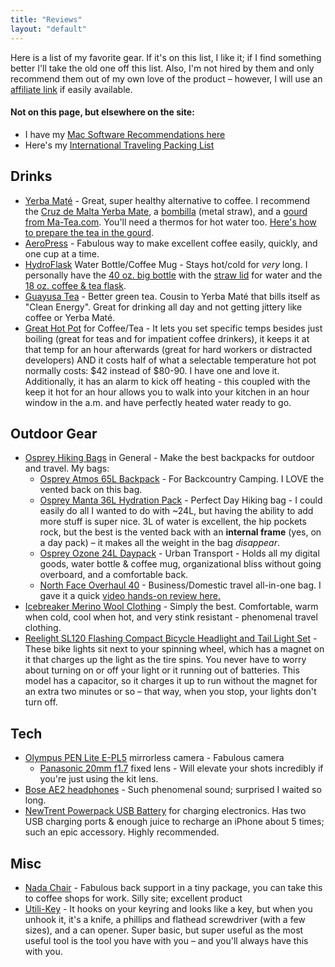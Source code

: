 ```yaml
---
title: "Reviews"
layout: "default"
---
```

Here is a list of my favorite gear. If it's on this list, I like it; if I find something better I'll take the old one off this list. Also, I'm not hired by them and only recommend them out of my own love of the product – however, I will use an [affiliate link](http://en.wikipedia.org/wiki/Affiliate_link) if easily available. 

#### Not on this page, but elsewhere on the site:

- I have my [Mac Software Recommendations here](/notes/my-awesome-mac-setup/)
- Here's my [International Traveling Packing List](/notes/my-travel-packing-list)


## Drinks

- [Yerba Maté](http://en.wikipedia.org/wiki/Yerba_mate) - Great, super healthy alternative to coffee. I recommend the [Cruz de Malta Yerba Mate][cruz], a [bombilla](http://ma-tea.com/products/Simple-Curved-Spring-End-Yerba-Mate-Bombilla.html) (metal straw), and a [gourd from Ma-Tea.com](http://ma-tea.com/small-carob-wood-yerba-mate-gourd-with-aluminum-base/). You'll need a thermos for hot water too. [Here's how to prepare the tea in the gourd](https://www.youtube.com/watch?v=qr5JjFfbDuA).
- [AeroPress](http://aerobie.com/products/aeropress.htm) - Fabulous way to make excellent coffee easily, quickly, and one cup at a time.
- [HydroFlask](http://www.hydroflask.com/) Water Bottle/Coffee Mug - Stays hot/cold for _very_ long. I personally have the [40 oz. big bottle](http://www.hydroflask.com/products/hydro-flask-insulated-water-bottle-40oz-large) with the [straw lid](http://www.hydroflask.com/products/hydro-flask-wide-mouth-straw-lid-wide-mouth/) for water and the [18 oz. coffee & tea flask](http://www.hydroflask.com/products/hydro-flask-insulated-coffee-tea-and-water-bottle-18oz). 
- [Guayusa Tea](http://runa.org) - Better green tea. Cousin to Yerba Maté that bills itself as "Clean Energy". Great for drinking all day and not getting jittery like coffee or Yerba Maté.
- [Great Hot Pot](http://www.amazon.com/Hamilton-Beach-40996-Programmable-1-7-Liter/dp/B0083I7THI/ref=sr_1_40?ie=UTF8&qid=1393268205&sr=8-40&keywords=hot+pot+temperature) for Coffee/Tea - It lets you set specific temps besides just boiling (great for teas and for impatient coffee drinkers), it keeps it at that temp for an hour afterwards (great for hard workers or distracted developers) AND it costs half of what a selectable temperature hot pot normally costs: $42 instead of $80-90. I have one and love it. Additionally, it has an alarm to kick off heating - this coupled with the keep it hot for an hour allows you to walk into your kitchen in an hour window in the a.m. and have perfectly heated water ready to go.

[cruz]: http://www.amazon.com/gp/product/B001UO90BA/ref=as_li_ss_tl?ie=UTF8&camp=1789&creative=390957&creativeASIN=B001UO90BA&linkCode=as2&tag=evalov-20


## Outdoor Gear

- [Osprey Hiking Bags](http://www.ospreypacks.com/en/segmentation/backpackinghiking) in General - Make the best backpacks for outdoor and travel. My bags:
    - [Osprey Atmos 65L Backpack](https://www.amazon.com/Osprey-Packs-Atmos-65-Backpack/dp/B006V6ZKA2/ref=as_li_ss_til?tag=evalov-20&linkCode=w01&creativeASIN=B006V6ZKA2) - For Backcountry Camping. I LOVE the vented back on this bag.
    - [Osprey Manta 36L Hydration Pack](https://www.amazon.com/Osprey-Mens-Manta-Hydration-Pack/dp/B00AOICHRC/ref=as_li_ss_til?tag=evalov-20&linkCode=w01&creativeASIN=B00AOICHRC) - Perfect Day Hiking bag - I could easily do all I wanted to do with ~24L, but having the ability to add more stuff is super nice. 3L of water is excellent, the hip pockets rock, but the best is the vented back with an **internal frame** (yes, on a day pack) – it makes all the weight in the bag *disappear*. 
    - [Osprey Ozone 24L Daypack](https://www.amazon.com/Osprey-Ozone-Daypack-Light-Green/dp/B008RBJDC0/ref=as_li_ss_til?tag=evalov-20&linkCode=w01&creativeASIN=B008RBJDC0) - Urban Transport - Holds all my digital goods, water bottle & coffee mug, organizational bliss without going overboard, and a comfortable back. 
    - [North Face Overhaul 40](http://bit.ly/O7IdVw) - Business/Domestic travel all-in-one bag. I gave it a quick [video hands-on review here.](http://www.youtube.com/watch?v=azVuPk_wKLs) 
- [Icebreaker Merino Wool Clothing](http://www.icebreaker.com/) - Simply the best. Comfortable, warm when cold, cool when hot, and very stink resistant - phenomenal travel clothing. 
- [Reelight SL120 Flashing Compact Bicycle Headlight and Tail Light Set](https://www.amazon.com/Reelight-Flashing-Compact-Bicycle-Headlight/dp/B001PLEIBU/ref=as_li_ss_til?tag=evalov-20&linkCode=w01&creativeASIN=B001PLEIBU) - These bike lights sit  next to your spinning wheel, which has a magnet on it that charges up the light as the tire spins. You never have to worry about turning on or off your light or it running out of batteries. This model has a capacitor, so it charges it up to run without the magnet for an extra two minutes or so – that way, when you stop, your lights don't turn off. 


## Tech 

- [Olympus PEN Lite E-PL5](http://www.olympus.co.uk/site/en/c/cameras/pen_cameras/pen_lite/e_pl5/) mirrorless camera - Fabulous camera
    - [Panasonic 20mm f1.7](http://www.amazon.com/Panasonic-Aspherical-Pancake-Interchangeable-Cameras/dp/B002IKLJVE) fixed lens - Will elevate your shots incredibly if you're just using the kit lens.
- [Bose AE2 headphones](https://www.amazon.com/Bose®-AE2-audio-headphones-Black/dp/B00478O0JI/ref=as_li_ss_til?tag=evalov-20&linkCode=w01&creativeASIN=B00478O0JI) - Such phenomenal sound; surprised I waited so long.
- [NewTrent Powerpack USB Battery](http://www.amazon.com/New-Trent-Powerpak-10000mAh-Smartphones/dp/B00EB1BY36/ref=pd_sim_pc_5) for charging electronics. Has two USB charging ports & enough juice to recharge an iPhone about 5 times; such an epic accessory. Highly recommended. 


## Misc

- [Nada Chair](http://www.nadachair.com/) - Fabulous back support in a tiny package, you can take this to coffee shops for work. Silly site; excellent product
- [Utili-Key](https://www.amazon.com/Swiss-Tech-ST66676-Utili-Key-Multi-Function/dp/B0001EFSTI/ref=as_li_ss_til?tag=evalov-20&linkCode=w01&creativeASIN=B0001EFSTI) - It hooks on your keyring and looks like a key, but when you unhook it, it's a knife, a phillips and flathead screwdriver (with a few sizes), and a can opener. Super basic, but super useful as the most useful tool is the tool you have with you – and you'll always have this with you.
